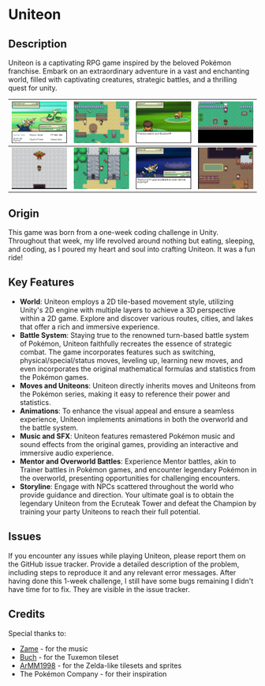 # Uniteon

## Description
Uniteon is a captivating RPG game inspired by the beloved Pokémon franchise. Embark on an extraordinary adventure in a vast and enchanting world, filled with captivating creatures, strategic battles, and a thrilling quest for unity.

| ![Image 1](Screenshots/image1.png) | ![Image 2](Screenshots/image2.png) | ![Image 3](Screenshots/image3.png) | ![Image 4](Screenshots/image4.png) |
|------------------------|------------------------|------------------------|------------------------|
| ![Image 5](Screenshots/image5.png) | ![Image 6](Screenshots/image6.png) | ![Image 7](Screenshots/image7.png) | ![Image 8](Screenshots/image8.png) |

## Origin
This game was born from a one-week coding challenge in Unity. Throughout that week, my life revolved around nothing but eating, sleeping, and coding, as I poured my heart and soul into crafting Uniteon. It was a fun ride!

## Key Features
- **World**: Uniteon employs a 2D tile-based movement style, utilizing Unity's 2D engine with multiple layers to achieve a 3D perspective within a 2D game. Explore and discover various routes, cities, and lakes that offer a rich and immersive experience.
- **Battle System**: Staying true to the renowned turn-based battle system of Pokémon, Uniteon faithfully recreates the essence of strategic combat. The game incorporates features such as switching, physical/special/status moves, leveling up, learning new moves, and even incorporates the original mathematical formulas and statistics from the Pokémon games.
- **Moves and Uniteons**: Uniteon directly inherits moves and Uniteons from the Pokémon series, making it easy to reference their power and statistics.
- **Animations**: To enhance the visual appeal and ensure a seamless experience, Uniteon implements animations in both the overworld and the battle system.
- **Music and SFX**: Uniteon features remastered Pokémon music and sound effects from the original games, providing an interactive and immersive audio experience.
- **Mentor and Overworld Battles**: Experience Mentor battles, akin to Trainer battles in Pokémon games, and encounter legendary Pokémon in the overworld, presenting opportunities for challenging encounters.
- **Storyline**: Engage with NPCs scattered throughout the world who provide guidance and direction. Your ultimate goal is to obtain the legendary Uniteon from the Ecruteak Tower and defeat the Champion by training your party Uniteons to reach their full potential.

## Issues
If you encounter any issues while playing Uniteon, please report them on the GitHub issue tracker. Provide a detailed description of the problem, including steps to reproduce it and any relevant error messages. After having done this 1-week challenge, I still have some bugs remaining I didn't have time for to fix. They are visible in the issue tracker.

## Credits
Special thanks to:
- [Zame](https://www.youtube.com/@The_Zame) - for the music
- [Buch](https://opengameart.org/users/buch) - for the Tuxemon tileset
- [ArMM1998](https://opengameart.org/users/armm1998) - for the Zelda-like tilesets and sprites
- The Pokémon Company - for their inspiration